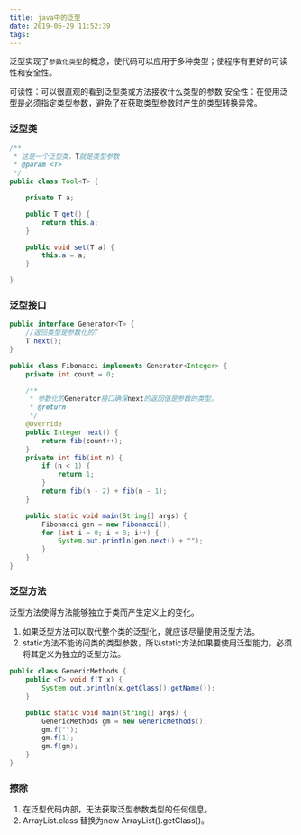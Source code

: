 ```yaml
---
title: java中的泛型
date: 2019-06-29 11:52:39
tags:
---
```


泛型实现了`参数化类型`的概念，使代码可以应用于多种类型；使程序有更好的可读性和安全性。

<!-- more -->

可读性：可以很直观的看到泛型类或方法接收什么类型的参数
安全性：在使用泛型是必须指定类型参数，避免了在获取类型参数时产生的类型转换异常。

### 泛型类

```java
/**
 * 这是一个泛型类，T就是类型参数
 * @param <T>
 */
public class Tool<T> {

    private T a;

    public T get() {
        return this.a;
    }

    public void set(T a) {
        this.a = a;
    }

}
```

### 泛型接口

```java
public interface Generator<T> {
    //返回类型是参数化的T
    T next();
}
```

```java
public class Fibonacci implements Generator<Integer> {
    private int count = 0;

    /**
     * 参数化的Generator接口确保next的返回值是参数的类型。
     * @return
     */
    @Override
    public Integer next() {
        return fib(count++);
    }
    private int fib(int n) {
        if (n < 1) {
            return 1;
        }
        return fib(n - 2) + fib(n - 1);
    }

    public static void main(String[] args) {
        Fibonacci gen = new Fibonacci();
        for (int i = 0; i < 8; i++) {
            System.out.println(gen.next() + "");
        }
    }
}
```

### 泛型方法

泛型方法使得方法能够独立于类而产生定义上的变化。
1. 如果泛型方法可以取代整个类的泛型化，就应该尽量使用泛型方法。
2. static方法不能访问类的类型参数，所以static方法如果要使用泛型能力，必须将其定义为独立的泛型方法。

```java
public class GenericMethods {
    public <T> void f(T x) {
        System.out.println(x.getClass().getName());
    }

    public static void main(String[] args) {
        GenericMethods gm = new GenericMethods();
        gm.f("");
        gm.f(1);
        gm.f(gm);
    }
}
```

### 擦除

1. 在泛型代码内部，无法获取泛型参数类型的任何信息。
2.  ArrayList<Demo>.class 替换为new ArrayList<Demo>().getClass()。